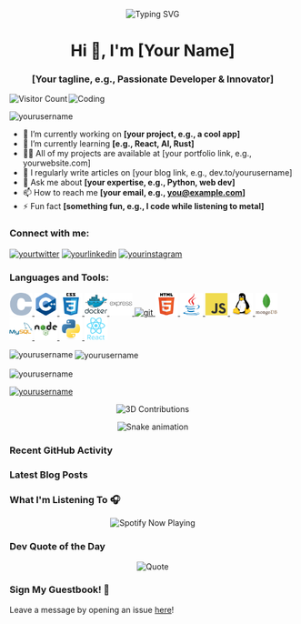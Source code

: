 <!-- Typing SVG -->
<p align="center">
  <img src="https://readme-typing-svg.herokuapp.com?font=Fira+Code&size=24&pause=1000&color=00FF00&center=true&vCenter=true&width=435&lines=Hello+World!+I'm+[Your+Name];Passionate+Developer+and+Innovator" alt="Typing SVG" />
</p>

<h1 align="center">Hi 👋, I'm [Your Name]</h1>
<h3 align="center">[Your tagline, e.g., Passionate Developer & Innovator]</h3>

<img align="right" alt="Coding" width="400" src="https://cdn.dribbble.com/users/1162077/screenshots/3848914/programmer.gif">

<!-- Retro Visitor Counter -->
<p align="left">
  <img src="https://profile-counter.glitch.me/yourusername/count.svg" alt="Visitor Count" />
</p>

<p align="left"> <img src="https://komarev.com/ghpvc/?username=yourusername&label=Profile%20views&color=0e75b6&style=flat" alt="yourusername" /> </p>

- 🔭 I’m currently working on **[your project, e.g., a cool app]**
- 🌱 I’m currently learning **[e.g., React, AI, Rust]**
- 👨‍💻 All of my projects are available at [your portfolio link, e.g., yourwebsite.com]
- 📝 I regularly write articles on [your blog link, e.g., dev.to/yourusername]
- 💬 Ask me about **[your expertise, e.g., Python, web dev]**
- 📫 How to reach me **[your email, e.g., you@example.com]**
- ⚡ Fun fact **[something fun, e.g., I code while listening to metal]**

<h3 align="left">Connect with me:</h3>
<p align="left">
<a href="https://twitter.com/yourtwitter" target="blank"><img align="center" src="https://raw.githubusercontent.com/rahuldkjain/github-profile-readme-generator/master/src/images/icons/Social/twitter.svg" alt="yourtwitter" height="30" width="40" /></a>
<a href="https://linkedin.com/in/yourlinkedin" target="blank"><img align="center" src="https://raw.githubusercontent.com/rahuldkjain/github-profile-readme-generator/master/src/images/icons/Social/linked-in-alt.svg" alt="yourlinkedin" height="30" width="40" /></a>
<a href="https://instagram.com/yourinstagram" target="blank"><img align="center" src="https://raw.githubusercontent.com/rahuldkjain/github-profile-readme-generator/master/src/images/icons/Social/instagram.svg" alt="yourinstagram" height="30" width="40" /></a>
</p>

<h3 align="left">Languages and Tools:</h3>
<p align="left"> <a href="https://www.cprogramming.com/" target="_blank" rel="noreferrer"> <img src="https://raw.githubusercontent.com/devicons/devicon/master/icons/c/c-original.svg" alt="c" width="40" height="40"/> </a> <a href="https://www.w3schools.com/cpp/" target="_blank" rel="noreferrer"> <img src="https://raw.githubusercontent.com/devicons/devicon/master/icons/cplusplus/cplusplus-original.svg" alt="cplusplus" width="40" height="40"/> </a> <a href="https://www.w3schools.com/css/" target="_blank" rel="noreferrer"> <img src="https://raw.githubusercontent.com/devicons/devicon/master/icons/css3/css3-original-wordmark.svg" alt="css3" width="40" height="40"/> </a> <a href="https://www.docker.com/" target="_blank" rel="noreferrer"> <img src="https://raw.githubusercontent.com/devicons/devicon/master/icons/docker/docker-original-wordmark.svg" alt="docker" width="40" height="40"/> </a> <a href="https://expressjs.com" target="_blank" rel="noreferrer"> <img src="https://raw.githubusercontent.com/devicons/devicon/master/icons/express/express-original-wordmark.svg" alt="express" width="40" height="40"/> </a> <a href="https://git-scm.com/" target="_blank" rel="noreferrer"> <img src="https://www.vectorlogo.zone/logos/git-scm/git-scm-icon.svg" alt="git" width="40" height="40"/> </a> <a href="https://www.w3.org/html/" target="_blank" rel="noreferrer"> <img src="https://raw.githubusercontent.com/devicons/devicon/master/icons/html5/html5-original-wordmark.svg" alt="html5" width="40" height="40"/> </a> <a href="https://www.java.com" target="_blank" rel="noreferrer"> <img src="https://raw.githubusercontent.com/devicons/devicon/master/icons/java/java-original.svg" alt="java" width="40" height="40"/> </a> <a href="https://developer.mozilla.org/en-US/docs/Web/JavaScript" target="_blank" rel="noreferrer"> <img src="https://raw.githubusercontent.com/devicons/devicon/master/icons/javascript/javascript-original.svg" alt="javascript" width="40" height="40"/> </a> <a href="https://www.linux.org/" target="_blank" rel="noreferrer"> <img src="https://raw.githubusercontent.com/devicons/devicon/master/icons/linux/linux-original.svg" alt="linux" width="40" height="40"/> </a> <a href="https://www.mongodb.com/" target="_blank" rel="noreferrer"> <img src="https://raw.githubusercontent.com/devicons/devicon/master/icons/mongodb/mongodb-original-wordmark.svg" alt="mongodb" width="40" height="40"/> </a> <a href="https://www.mysql.com/" target="_blank" rel="noreferrer"> <img src="https://raw.githubusercontent.com/devicons/devicon/master/icons/mysql/mysql-original-wordmark.svg" alt="mysql" width="40" height="40"/> </a> <a href="https://nodejs.org" target="_blank" rel="noreferrer"> <img src="https://raw.githubusercontent.com/devicons/devicon/master/icons/nodejs/nodejs-original-wordmark.svg" alt="nodejs" width="40" height="40"/> </a> <a href="https://www.python.org" target="_blank" rel="noreferrer"> <img src="https://raw.githubusercontent.com/devicons/devicon/master/icons/python/python-original.svg" alt="python" width="40" height="40"/> </a> <a href="https://reactjs.org/" target="_blank" rel="noreferrer"> <img src="https://raw.githubusercontent.com/devicons/devicon/master/icons/react/react-original-wordmark.svg" alt="react" width="40" height="40"/> </a> </p>

<!-- GitHub Stats -->
<p><img align="left" src="https://github-readme-stats.vercel.app/api/top-langs?username=yourusername&show_icons=true&locale=en&layout=compact&theme=dracula" alt="yourusername" /></p>

<p>&nbsp;<img align="center" src="https://github-readme-stats.vercel.app/api?username=yourusername&show_icons=true&locale=en&theme=dracula" alt="yourusername" /></p>

<p><img align="center" src="https://github-readme-streak-stats.herokuapp.com/?user=yourusername&theme=dracula" alt="yourusername" /></p>

<!-- Trophies -->
<p align="left"> <a href="https://github.com/ryo-ma/github-profile-trophy"><img src="https://github-profile-trophy.vercel.app/?username=yourusername&theme=dracula" alt="yourusername" /></a> </p>

<!-- 3D Contributions -->
<p align="center">
  <img src="https://github-profile-3d-contrib.vercel.app/api?username=yourusername" alt="3D Contributions" />
</p>

<!-- Snake Animation -->
<p align="center">
  <img src="https://raw.githubusercontent.com/yourusername/yourusername/output/github-contribution-grid-snake.svg" alt="Snake animation" />
</p>

<!-- Recent Activity -->
<h3 align="left">Recent GitHub Activity</h3>
<!--START_SECTION:activity-->
<!--END_SECTION:activity-->

<!-- Latest Blog Posts -->
<h3 align="left">Latest Blog Posts</h3>
<!-- BLOG-POST-LIST:START -->
<!-- BLOG-POST-LIST:END -->

<!-- Spotify Now Playing -->
<h3 align="left">What I'm Listening To 🎧</h3>
<p align="center">
  <img src="https://novatorem.vercel.app/api/spotify?username=yourspotifyusername" alt="Spotify Now Playing" />
</p>

<!-- Random Quote -->
<h3 align="left">Dev Quote of the Day</h3>
<p align="center">
  <img src="https://quotes-github-readme.vercel.app/api?type=horizontal&theme=radical" alt="Quote" />
</p>

<!-- Guestbook -->
<h3 align="left">Sign My Guestbook! 📖</h3>
<p>Leave a message by opening an issue <a href="https://github.com/yourusername/yourusername/issues/new">here</a>!</p>
